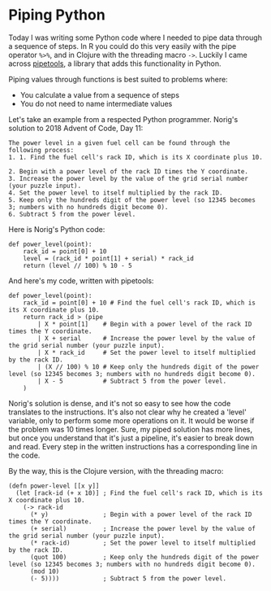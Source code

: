 # Piping Python

Today I was writing some Python code where I needed to pipe data through a sequence of steps.
In R you could do this very easily with the pipe operator `%>%`, and in Clojure with the threading macro `->`.
Luckily I came across [pipetools](https://github.com/0101/pipetools), a library that adds this functionality in Python.

Piping values through functions is best suited to problems where:
- You calculate a value from a sequence of steps
- You do not need to name intermediate values

Let's take an example from a respected Python programmer. Norig's solution to 2018 Advent of Code, Day 11:


```
The power level in a given fuel cell can be found through the following process:
1. 1. Find the fuel cell's rack ID, which is its X coordinate plus 10.

2. Begin with a power level of the rack ID times the Y coordinate.
3. Increase the power level by the value of the grid serial number (your puzzle input).
4. Set the power level to itself multiplied by the rack ID.
5. Keep only the hundreds digit of the power level (so 12345 becomes 3; numbers with no hundreds digit become 0).
6. Subtract 5 from the power level.
```

Here is Norig's Python code:
```
def power_level(point):
    rack_id = point[0] + 10
    level = (rack_id * point[1] + serial) * rack_id
    return (level // 100) % 10 - 5
```

And here's my code, written with pipetools:
```
def power_level(point):
    rack_id = point[0] + 10 # Find the fuel cell's rack ID, which is its X coordinate plus 10.
    return rack_id > (pipe
        | X * point[1]    # Begin with a power level of the rack ID times the Y coordinate.
        | X + serial      # Increase the power level by the value of the grid serial number (your puzzle input).
        | X * rack_id     # Set the power level to itself multiplied by the rack ID.
        | (X // 100) % 10 # Keep only the hundreds digit of the power level (so 12345 becomes 3; numbers with no hundreds digit become 0).
        | X - 5           # Subtract 5 from the power level.
    )
```

Norig's solution is dense, and it's not so easy to see how the code translates to the instructions.
It's also not clear why he created a 'level' variable, only to perform some more operations on it.
It would be worse if the problem was 10 times longer. Sure, my piped solution has more lines, but once you understand that it's just a pipeline, it's easier to break down and read. Every step in the written instructions has a corresponding line in the code.

By the way, this is the Clojure version, with the threading macro:

```
(defn power-level [[x y]]
  (let [rack-id (+ x 10)] ; Find the fuel cell's rack ID, which is its X coordinate plus 10.
    (-> rack-id
      (* y)               ; Begin with a power level of the rack ID times the Y coordinate.
      (+ serial)          ; Increase the power level by the value of the grid serial number (your puzzle input).
      (* rack-id)         ; Set the power level to itself multiplied by the rack ID.
      (quot 100)          ; Keep only the hundreds digit of the power level (so 12345 becomes 3; numbers with no hundreds digit become 0).
      (mod 10)
      (- 5))))            ; Subtract 5 from the power level.
```
